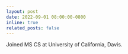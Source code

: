 ```yaml
---
layout: post
date: 2022-09-01 08:00:00-0800
inline: true
related_posts: false
---
```

Joined MS CS at University of California, Davis.
